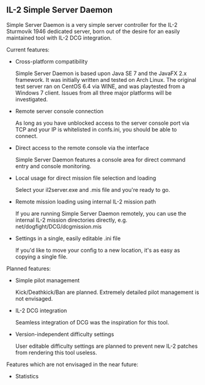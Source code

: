 IL-2 Simple Server Daemon
-------------------------

Simple Server Daemon is a very simple server controller for the IL-2 Sturmovik 1946 dedicated server, born out of the desire for an easily maintained tool with IL-2 DCG integration.

Current features:

- Cross-platform compatibility

  Simple Server Daemon is based upon Java SE 7 and the JavaFX 2.x framework. It was initially written and tested on Arch Linux. The original test server ran on CentOS 6.4 via WINE, and was playtested from a Windows 7 client. Issues from all three major platforms will be investigated.

- Remote server console connection

  As long as you have unblocked access to the server console port via TCP and your IP is whitelisted in confs.ini, you should be able to connect.

- Direct access to the remote console via the interface

  Simple Server Daemon features a console area for direct command entry and console monitoring.

- Local usage for direct mission file selection and loading

  Select your il2server.exe and .mis file and you're ready to go.

- Remote mission loading using internal IL-2 mission path

  If you are running Simple Server Daemon remotely, you can use the internal IL-2 mission directories directly, e.g. net/dogfight/DCG/dcgmission.mis

- Settings in a single, easily editable .ini file

  If you'd like to move your config to a new location, it's as easy as copying a single file.

Planned features:

- Simple pilot management

  Kick/Deathkick/Ban are planned. Extremely detailed pilot management is not envisaged.

- IL-2 DCG integration

  Seamless integration of DCG was the inspiration for this tool.

- Version-independent difficulty settings

  User editable difficulty settings are planned to prevent new IL-2 patches from rendering this tool useless.

Features which are not envisaged in the near future:

- Statistics